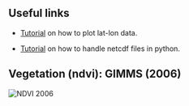 ## Useful links
* [Tutorial](https://github.com/sdcubber/SAT-EX/blob/master/plot_tutorial/plot_tutorial.ipynb) on how to plot lat-lon data. 

* [Tutorial](https://github.com/sdcubber/SAT-EX/blob/master/read_netcdf/netcdf_read.ipynb) on how to handle netcdf files in python.


## Vegetation (ndvi): GIMMS (2006)
![NDVI 2006](https://media.giphy.com/media/l0ExdIDwGQOQA2g6s/source.gif)

<!---## Precipitation: MSWEP (2006)
![MSWEP 2006](https://media.giphy.com/media/l3q2vNrIKTxziR0ty/source.gif)

## Temperature: CRU (2006)
![CRU 2006](https://media.giphy.com/media/26xBD2Sbk65o5dkLC/source.gif)

## Snow: GLOBSNOW (2006)
![GLOBSNOW 2006](https://media.giphy.com/media/26xBJvIHUa7E6mJ3y/source.gif)

## Soil moisture: GLEAM (2006)
![GLEAM 2006](https://media.giphy.com/media/26xBNipVBRcHVJiXC/source.gif) and --->

